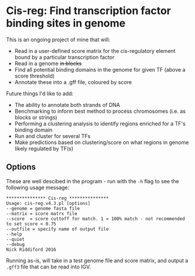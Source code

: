 # Cis-reg: Find transcription factor binding sites in genome 

This is an ongoing project of mine that will:
* Read in a user-defined score matrix for the cis-regulatory element bound by a particular transcription factor
* Read in a genome ~~in blocks~~
* Find all potential binding domains in the genome for given TF (above a score threshold)
* Annotate these into a .gff file, coloured by score

Future things I'd like to add: 
* The ability to annotate both strands of DNA
* Benchmarking to inform best method to process chromosomes (i.e. as blocks or strings) 
* Performing a clustering analysis to identify regions enriched for a TF's binding domain
* Run and cluster for several TFs
* Make predictions based on clustering/score on what regions in genome likely regulated by TF(s)

## Options
These are well descibed in the program - run with the `-h` flag to see the following usage message:

```{perl}
*************** Cis-reg ***************
Usage: cis-reg.v4.3.pl [options]
--genome = genome fasta file
--matrix = score matrx file
--score  = score cuttoff for match. 1 = 100% match - not recommended to set score < 0.75
--outfile = specify name of output file
--help
--quiet
--debug
Nick Riddiford 2016

```

Running as-is, will take in a test genome file and score matrix, and output a `.gff3` file that can be read into IGV.
